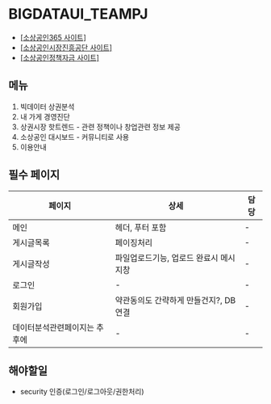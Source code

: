 # BIGDATAUI_TEAMPJ
- <a href="https://bigdata.sbiz.or.kr/#/" target="_blank">[소상공인365 사이트]</a>
- <a href="https://www.semas.or.kr/web/main/index.kmdc" target="_blank">[소상공인시장진흥공단 사이트]</a>  
- <a href="https://ols.semas.or.kr/ols/man/SMAN010M/page.do" target="_blank">[소상공인정책자금 사이트]</a>  

  
## 메뉴
1. 빅데이터 상권분석 
2. 내 가게 경영진단
3. 상권시장 핫트렌드 - 관련 정책이나 창업관련 정보 제공
4. 소상공인 대시보드 - 커뮤니티로 사용
5. 이용안내

## 필수 페이지
|페이지|상세|담당|
|-|-|-|
|메인|헤더, 푸터 포함|-|
|게시글목록|페이징처리|-|
|게시글작성|파일업로드기능, 업로드 완료시 메시지창|-|
|로그인|-|-|
|회원가입|약관동의도 간략하게 만들건지?, DB연결|-|
|데이터분석관련페이지는 추후에|-|-|

## 해야할일
- security 인증(로그인/로그아웃/권한처리)
